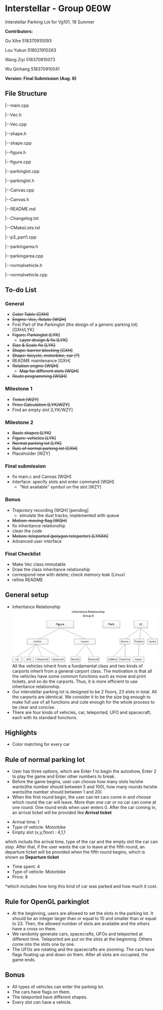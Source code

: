 # Interstellar - Group 0E0W
Interstellar Parking Lot for Vg101, 18 Summer

**Contributors:**

Gu Xihe    518370910093
  
Lou Yukun  518021910263
  
Wang Ziyi  518370910073
  
Wu Qinhang 518370910041

**Version: Final Submission (Aug. 6)**

## File Structure
|--main.cpp

|--Vec.h

|--Vec.cpp

|--shape.h

|--shape.cpp

|--figure.h

|--figure.cpp

|--parkinglot.cpp

|--parkinglot.h

|--Canvas.cpp

|--Canvas.h

|--README.md

|--Changelog.txt
  
|--CMakeLists.txt

|--p3_part1.cpp

|--parkingarea.h

|--parkingarea.cpp

|--normalvehicle.h

|--normalvehicle.cpp


## To-do List
### General
- ~~Color Table    [GXH]~~
- ~~Engine: Vec, Rotate    [WQH]~~
- First Part of the Parkinglot (the design of a generic parking lot)    [GXH/LYK]
- ~~Figure: Parkinglot    [LYK]~~
  - ~~Layer design & fix    [LYK]~~
- ~~Size & Scale fix    [LYK]~~
- ~~Shape: barrier blocking    [GXH]~~
- ~~Shape: bicycle, motorbike, car    [?]~~
- README maintenance    [GXH]
- ~~Rotation engine    [WQH]~~
  - ~~Map for different slots    [WQH]~~
- ~~Route programming    [WQH]~~
### Milestone 1
- ~~Ticket    [WZY]~~
- ~~Price Calculation    [LYK/WZY]~~
- Find an empty slot    [LYK/WZY]
### Milestone 2
- ~~Basic shapes    [LYK]~~
- ~~Figure: vehicles    [LYK]~~
- ~~Normal parking lot  [LYK]~~
- ~~Rule of normal parking lot  [GXH]~~
- Placeholder  [WZY]
### Final submission
- fix main.c and Canvas    [WQH]
- Interface: specify slots and enter command    [WQH]
  - "Not available" symbol on the slot    [WZY]
### Bonus
- Trajectory recording    [WQH] [pending]
  - simulate the dust tracks; implemented with queue
- ~~Motion: moving flag    [WQH]~~
- fix inheritance relationship
- clean the code
- ~~Motion: teleported (polygon teleporter)    [LYKKK]~~
- Advanced user interface
  
### Final Checklist
- Make Vec class immutable
- Draw the class inheritance relationship
- correspond new with delete; check memory leak (Linux)
- refine README

## General setup
- Inheritance Relationship
![Inheritance Relationship:](https://github.com/MatrixPecker/Interstellar-18Summer/blob/master/IR.jpg)
All the vehicles inherit from a fundamental class and two kinds of carports inherit from a general carport class.
The motivation is that all the vehicles have some common functions such as move and print tickets, and so do the carports. Thus, it is more efficient to use inheritance relationship.
- Our interstellar parking lot is designed to be 2 floors, 23 slots in total. All the carports are identical. We consider it to be the size big enough to make full use of all functions and cute enough for the whole process to be clear and concise.
- There are four kinds of vehicles, car, teleported, UFO and spacecraft, each with its standard functions.


## Highlights
- Color matching for every car

## Rule of normal parking lot
- User has three options, which are Enter 1 to begin the autoshow, Enter 2 to play the game and Enter other numbers to break.
- Before the game begins, user can choose how many slots he/she wants(the number should between 5 and 100), how many rounds he/she wants(the number should between 1 and 20).
- When the first round begin, the user can let cars come in and choose which round the car will leave. More than one car or no car can come at one round. One round ends when user enters 0. After the car coming in, an arrival ticket will be provided like 
             **Arrival ticket**
* Arrival time: 1
* Type of vehicle: Motorbike
* Empty slot (x,y,floor) : 4,1,1

which includs the arrival time, type of the car and the empty slot the car can stop.
After that, if the user wants the car to leave at the fifth round, an departure ticket will be provided when the fifth round begins, which is shown as
           **Departure ticket**
* Time spent: 4
* Type of vehicle: Motorbike
* Price: 8

*which includes how long this kind of car was parked and how much it cost.

## Rule for OpenGL parkinglot
- At the beginning, users are allowed to set the slots in the parking lot.
It should be an integer larger than or equal to 10 and smaller than or equal to 23.
Then, the allowed number of slots are available and the others have a cross on them.
- We randomly generate cars, spacecrafts, UFOs and teleported at different time.
Teleported are put on the slots at the beginning. Others come into the slots one by one.
- The UFOs are rotating and the spacecrafts are zooming. The cars have flags floating up and down on them.
After all slots are occupied, the game ends.

## Bonus
- All types of vehicles can enter the parking lot.
- The cars have flags on them.
- The teleported have different shapes.
- Every slot can have a vehicle.
